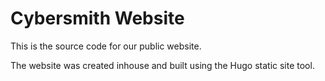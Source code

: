# Cybersmith Website #
This is the source code for our public website.

The website was created inhouse and built using the Hugo static site tool.
